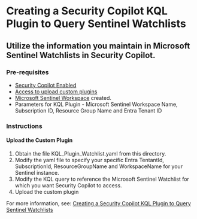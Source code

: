 # Creating a Security Copilot KQL Plugin to Query Sentinel Watchlists

## Utilize the information you maintain in Microsoft Sentinel Watchlists in Security Copilot.

### Pre-requisites

-   [Security Copilot Enabled](https://learn.microsoft.com/en-us/security-copilot/get-started-security-copilot#onboarding-to-microsoft-security-copilot)
-   [Access to upload custom plugins](https://learn.microsoft.com/en-us/security-copilot/manage-plugins?tabs=securitycopilotplugin#managing-custom-plugins)
-   [Microsoft Sentinel Workspace](https://learn.microsoft.com/en-us/azure/sentinel/quickstart-onboard) created.
-   Parameters for KQL Plugin - Microsoft Sentinel Workspace Name, Subscription ID, Resource Group Name and Entra Tenant ID

### Instructions

#### Upload the Custom Plugin

1.  Obtain the file KQL_Plugin_Watchlist.yaml from this directory.
2.  Modify the yaml file to specify your specific Entra TentantId, SubscriptionId, ResourceGroupName and WorkspaceName for your Sentinel instance.
3.  Modify the KQL query to reference the Microsoft Sentinel Watchlist for which you want Security Copilot to access.
4.  Upload the custom plugin

For more information, see: [Creating a Security Copilot KQL Plugin to Query Sentinel Watchlists](https://rodtrent.substack.com/p/creating-a-copilot-for-security-kql)
